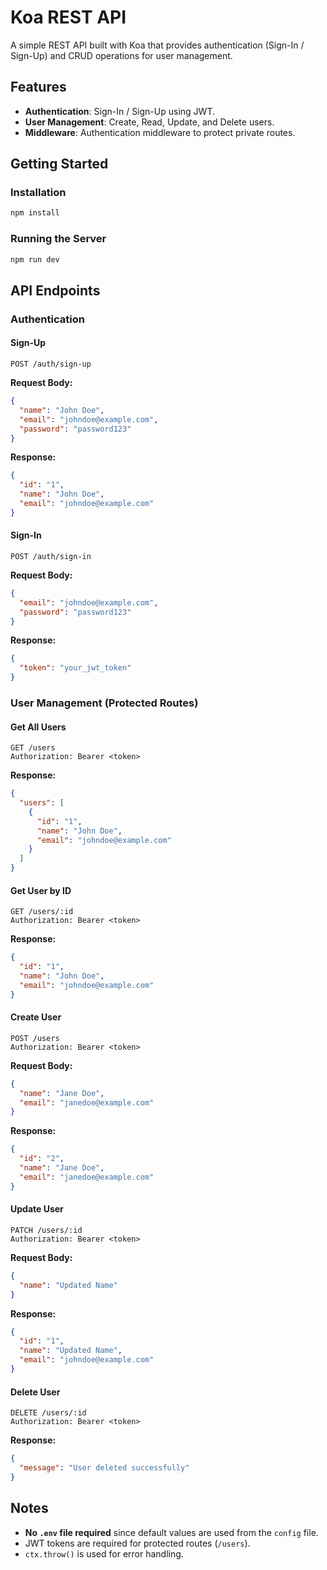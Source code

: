 # Koa REST API

A simple REST API built with Koa that provides authentication (Sign-In / Sign-Up) and CRUD operations for user management.

## Features

- **Authentication**: Sign-In / Sign-Up using JWT.
- **User Management**: Create, Read, Update, and Delete users.
- **Middleware**: Authentication middleware to protect private routes.

## Getting Started

### Installation

```sh
npm install
```

### Running the Server

```sh
npm run dev
```

## API Endpoints

### Authentication

#### Sign-Up

```http
POST /auth/sign-up
```

**Request Body:**

```json
{
  "name": "John Doe",
  "email": "johndoe@example.com",
  "password": "password123"
}
```

**Response:**

```json
{
  "id": "1",
  "name": "John Doe",
  "email": "johndoe@example.com"
}
```

#### Sign-In

```http
POST /auth/sign-in
```

**Request Body:**

```json
{
  "email": "johndoe@example.com",
  "password": "password123"
}
```

**Response:**

```json
{
  "token": "your_jwt_token"
}
```

### User Management (Protected Routes)

#### Get All Users

```http
GET /users
Authorization: Bearer <token>
```

**Response:**

```json
{
  "users": [
    {
      "id": "1",
      "name": "John Doe",
      "email": "johndoe@example.com"
    }
  ]
}
```

#### Get User by ID

```http
GET /users/:id
Authorization: Bearer <token>
```

**Response:**

```json
{
  "id": "1",
  "name": "John Doe",
  "email": "johndoe@example.com"
}
```

#### Create User

```http
POST /users
Authorization: Bearer <token>
```

**Request Body:**

```json
{
  "name": "Jane Doe",
  "email": "janedoe@example.com"
}
```

**Response:**

```json
{
  "id": "2",
  "name": "Jane Doe",
  "email": "janedoe@example.com"
}
```

#### Update User

```http
PATCH /users/:id
Authorization: Bearer <token>
```

**Request Body:**

```json
{
  "name": "Updated Name"
}
```

**Response:**

```json
{
  "id": "1",
  "name": "Updated Name",
  "email": "johndoe@example.com"
}
```

#### Delete User

```http
DELETE /users/:id
Authorization: Bearer <token>
```

**Response:**

```json
{
  "message": "User deleted successfully"
}
```

## Notes

- **No `.env` file required** since default values are used from the `config` file.
- JWT tokens are required for protected routes (`/users`).
- `ctx.throw()` is used for error handling.
